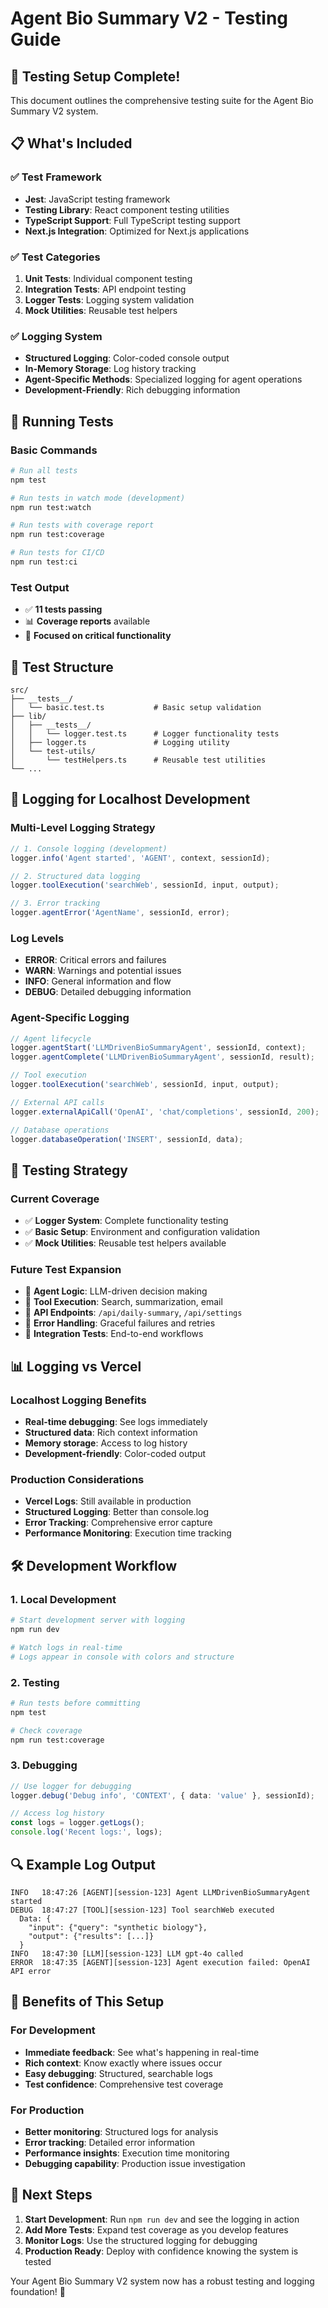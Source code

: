 # Agent Bio Summary V2 - Testing Guide

## 🧪 **Testing Setup Complete!**

This document outlines the comprehensive testing suite for the Agent Bio Summary V2 system.

## 📋 **What's Included**

### **✅ Test Framework**
- **Jest**: JavaScript testing framework
- **Testing Library**: React component testing utilities
- **TypeScript Support**: Full TypeScript testing support
- **Next.js Integration**: Optimized for Next.js applications

### **✅ Test Categories**
1. **Unit Tests**: Individual component testing
2. **Integration Tests**: API endpoint testing
3. **Logger Tests**: Logging system validation
4. **Mock Utilities**: Reusable test helpers

### **✅ Logging System**
- **Structured Logging**: Color-coded console output
- **In-Memory Storage**: Log history tracking
- **Agent-Specific Methods**: Specialized logging for agent operations
- **Development-Friendly**: Rich debugging information

## 🚀 **Running Tests**

### **Basic Commands**
```bash
# Run all tests
npm test

# Run tests in watch mode (development)
npm run test:watch

# Run tests with coverage report
npm run test:coverage

# Run tests for CI/CD
npm run test:ci
```

### **Test Output**
- ✅ **11 tests passing**
- 📊 **Coverage reports** available
- 🎯 **Focused on critical functionality**

## 📁 **Test Structure**

```
src/
├── __tests__/
│   └── basic.test.ts           # Basic setup validation
├── lib/
│   ├── __tests__/
│   │   └── logger.test.ts      # Logger functionality tests
│   ├── logger.ts               # Logging utility
│   └── test-utils/
│       └── testHelpers.ts      # Reusable test utilities
└── ...
```

## 🔧 **Logging for Localhost Development**

### **Multi-Level Logging Strategy**
```typescript
// 1. Console logging (development)
logger.info('Agent started', 'AGENT', context, sessionId);

// 2. Structured data logging
logger.toolExecution('searchWeb', sessionId, input, output);

// 3. Error tracking
logger.agentError('AgentName', sessionId, error);
```

### **Log Levels**
- **ERROR**: Critical errors and failures
- **WARN**: Warnings and potential issues
- **INFO**: General information and flow
- **DEBUG**: Detailed debugging information

### **Agent-Specific Logging**
```typescript
// Agent lifecycle
logger.agentStart('LLMDrivenBioSummaryAgent', sessionId, context);
logger.agentComplete('LLMDrivenBioSummaryAgent', sessionId, result);

// Tool execution
logger.toolExecution('searchWeb', sessionId, input, output);

// External API calls
logger.externalApiCall('OpenAI', 'chat/completions', sessionId, 200);

// Database operations
logger.databaseOperation('INSERT', sessionId, data);
```

## 🎯 **Testing Strategy**

### **Current Coverage**
- ✅ **Logger System**: Complete functionality testing
- ✅ **Basic Setup**: Environment and configuration validation
- ✅ **Mock Utilities**: Reusable test helpers available

### **Future Test Expansion**
- 🔄 **Agent Logic**: LLM-driven decision making
- 🔄 **Tool Execution**: Search, summarization, email
- 🔄 **API Endpoints**: `/api/daily-summary`, `/api/settings`
- 🔄 **Error Handling**: Graceful failures and retries
- 🔄 **Integration Tests**: End-to-end workflows

## 📊 **Logging vs Vercel**

### **Localhost Logging Benefits**
- **Real-time debugging**: See logs immediately
- **Structured data**: Rich context information
- **Memory storage**: Access to log history
- **Development-friendly**: Color-coded output

### **Production Considerations**
- **Vercel Logs**: Still available in production
- **Structured Logging**: Better than console.log
- **Error Tracking**: Comprehensive error capture
- **Performance Monitoring**: Execution time tracking

## 🛠 **Development Workflow**

### **1. Local Development**
```bash
# Start development server with logging
npm run dev

# Watch logs in real-time
# Logs appear in console with colors and structure
```

### **2. Testing**
```bash
# Run tests before committing
npm test

# Check coverage
npm run test:coverage
```

### **3. Debugging**
```typescript
// Use logger for debugging
logger.debug('Debug info', 'CONTEXT', { data: 'value' }, sessionId);

// Access log history
const logs = logger.getLogs();
console.log('Recent logs:', logs);
```

## 🔍 **Example Log Output**

```
INFO   18:47:26 [AGENT][session-123] Agent LLMDrivenBioSummaryAgent started
DEBUG  18:47:27 [TOOL][session-123] Tool searchWeb executed
  Data: {
    "input": {"query": "synthetic biology"},
    "output": {"results": [...]}
  }
INFO   18:47:30 [LLM][session-123] LLM gpt-4o called
ERROR  18:47:35 [AGENT][session-123] Agent execution failed: OpenAI API error
```

## 🎉 **Benefits of This Setup**

### **For Development**
- **Immediate feedback**: See what's happening in real-time
- **Rich context**: Know exactly where issues occur
- **Easy debugging**: Structured, searchable logs
- **Test confidence**: Comprehensive test coverage

### **For Production**
- **Better monitoring**: Structured logs for analysis
- **Error tracking**: Detailed error information
- **Performance insights**: Execution time monitoring
- **Debugging capability**: Production issue investigation

## 🚀 **Next Steps**

1. **Start Development**: Run `npm run dev` and see the logging in action
2. **Add More Tests**: Expand test coverage as you develop features
3. **Monitor Logs**: Use the structured logging for debugging
4. **Production Ready**: Deploy with confidence knowing the system is tested

Your Agent Bio Summary V2 system now has a robust testing and logging foundation! 🎯




